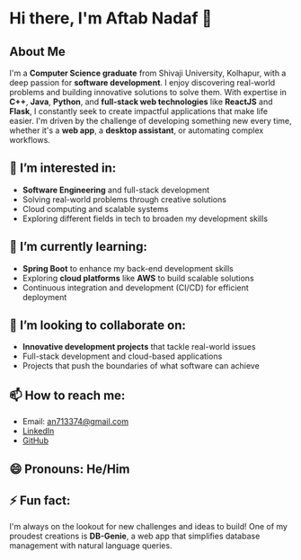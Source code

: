 # Hi there, I'm Aftab Nadaf 👋

## About Me
I'm a **Computer Science graduate** from Shivaji University, Kolhapur, with a deep passion for **software development**. I enjoy discovering real-world problems and building innovative solutions to solve them. With expertise in **C++**, **Java**, **Python**, and **full-stack web technologies** like **ReactJS** and **Flask**, I constantly seek to create impactful applications that make life easier. I'm driven by the challenge of developing something new every time, whether it's a **web app**, a **desktop assistant**, or automating complex workflows.

## 👀 I’m interested in:
- **Software Engineering** and full-stack development
- Solving real-world problems through creative solutions
- Cloud computing and scalable systems
- Exploring different fields in tech to broaden my development skills

## 🌱 I’m currently learning:
- **Spring Boot** to enhance my back-end development skills
- Exploring **cloud platforms** like **AWS** to build scalable solutions
- Continuous integration and development (CI/CD) for efficient deployment

## 💞️ I’m looking to collaborate on:
- **Innovative development projects** that tackle real-world issues
- Full-stack development and cloud-based applications
- Projects that push the boundaries of what software can achieve

## 📫 How to reach me:
- Email: an713374@gmail.com
- [LinkedIn](https://www.linkedin.com/in/aftab-nadaf)
- [GitHub](https://github.com/Aftab-1405)

## 😄 Pronouns: He/Him

## ⚡ Fun fact:
I'm always on the lookout for new challenges and ideas to build! One of my proudest creations is **DB-Genie**, a web app that simplifies database management with natural language queries.
